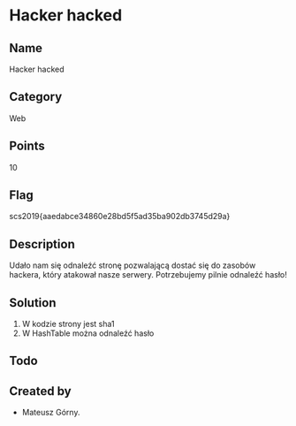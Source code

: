 # Hacker hacked

## Name
Hacker hacked

## Category
Web

## Points
10

## Flag
scs2019{aaedabce34860e28bd5f5ad35ba902db3745d29a}

## Description
Udało nam się odnaleźć stronę pozwalającą dostać się do zasobów hackera, który atakował nasze serwery. Potrzebujemy pilnie odnaleźć hasło!

## Solution
1. W kodzie strony jest sha1
2. W HashTable można odnaleźć hasło


## Todo


## Created by
* Mateusz Górny.